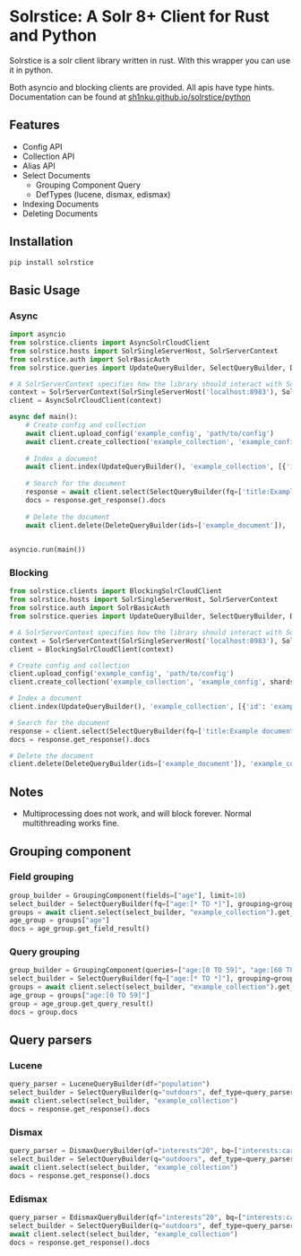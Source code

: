 # Solrstice: A Solr 8+ Client for Rust and Python
Solrstice is a solr client library written in rust. With this wrapper you can use it in python.

Both asyncio and blocking clients are provided. All apis have type hints.
Documentation can be found at [sh1nku.github.io/solrstice/python](https://sh1nku.github.io/solrstice/python)
## Features
* Config API
* Collection API
* Alias API
* Select Documents
    * Grouping Component Query
    * DefTypes (lucene, dismax, edismax)
* Indexing Documents
* Deleting Documents
## Installation
```bash
pip install solrstice
```
## Basic Usage
### Async
```python
import asyncio
from solrstice.clients import AsyncSolrCloudClient
from solrstice.hosts import SolrSingleServerHost, SolrServerContext
from solrstice.auth import SolrBasicAuth
from solrstice.queries import UpdateQueryBuilder, SelectQueryBuilder, DeleteQueryBuilder

# A SolrServerContext specifies how the library should interact with Solr
context = SolrServerContext(SolrSingleServerHost('localhost:8983'), SolrBasicAuth('solr', 'SolrRocks'))
client = AsyncSolrCloudClient(context)

async def main():
    # Create config and collection
    await client.upload_config('example_config', 'path/to/config')
    await client.create_collection('example_collection', 'example_config', shards=1, replication_factor=1)
    
    # Index a document
    await client.index(UpdateQueryBuilder(), 'example_collection', [{'id': 'example_document', 'title': 'Example document'}])
    
    # Search for the document
    response = await client.select(SelectQueryBuilder(fq=['title:Example document']), 'example_collection')
    docs = response.get_response().docs
    
    # Delete the document
    await client.delete(DeleteQueryBuilder(ids=['example_document']), 'example_collection')
    

asyncio.run(main())
```
### Blocking
```python
from solrstice.clients import BlockingSolrCloudClient
from solrstice.hosts import SolrSingleServerHost, SolrServerContext
from solrstice.auth import SolrBasicAuth
from solrstice.queries import UpdateQueryBuilder, SelectQueryBuilder, DeleteQueryBuilder

# A SolrServerContext specifies how the library should interact with Solr
context = SolrServerContext(SolrSingleServerHost('localhost:8983'), SolrBasicAuth('solr', 'SolrRocks'))
client = BlockingSolrCloudClient(context)

# Create config and collection
client.upload_config('example_config', 'path/to/config')
client.create_collection('example_collection', 'example_config', shards=1, replication_factor=1)

# Index a document
client.index(UpdateQueryBuilder(), 'example_collection', [{'id': 'example_document', 'title': 'Example document'}])

# Search for the document
response = client.select(SelectQueryBuilder(fq=['title:Example document']), 'example_collection')
docs = response.get_response().docs

# Delete the document
client.delete(DeleteQueryBuilder(ids=['example_document']), 'example_collection')
```

## Notes
* Multiprocessing does not work, and will block forever. Normal multithreading works fine.
## Grouping component
### Field grouping
```python
group_builder = GroupingComponent(fields=["age"], limit=10)
select_builder = SelectQueryBuilder(fq=["age:[* TO *]"], grouping=group_builder)
groups = await client.select(select_builder, "example_collection").get_groups()
age_group = groups["age"]
docs = age_group.get_field_result()
```
### Query grouping
```python
group_builder = GroupingComponent(queries=["age:[0 TO 59]", "age:[60 TO *]"], limit=10)
select_builder = SelectQueryBuilder(fq=["age:[* TO *]"], grouping=group_builder)
groups = await client.select(select_builder, "example_collection").get_groups()
age_group = groups["age:[0 TO 59]"]
group = age_group.get_query_result()
docs = group.docs
```
## Query parsers
### Lucene
```python
query_parser = LuceneQueryBuilder(df="population")
select_builder = SelectQueryBuilder(q="outdoors", def_type=query_parser)
await client.select(select_builder, "example_collection")
docs = response.get_response().docs
```
### Dismax
```python
query_parser = DismaxQueryBuilder(qf="interests^20", bq=["interests:cars^20"])
select_builder = SelectQueryBuilder(q="outdoors", def_type=query_parser)
await client.select(select_builder, "example_collection")
docs = response.get_response().docs
```
### Edismax
```python
query_parser = EdismaxQueryBuilder(qf="interests^20", bq=["interests:cars^20"])
select_builder = SelectQueryBuilder(q="outdoors", def_type=query_parser)
await client.select(select_builder, "example_collection")
docs = response.get_response().docs
```